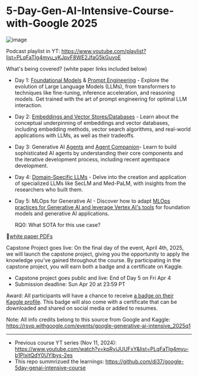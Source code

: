 # 5-Day-Gen-AI-Intensive-Course-with-Google 2025
![image](https://github.com/user-attachments/assets/ffdd79e8-36cf-4dc0-87c2-b043cc17e1fc)

Podcast playlist in YT: https://www.youtube.com/playlist?list=PLqFaTIg4myu_yKJpvF8WE2JfaG5kGuvoE

What's being covered? (white paper links included below)
- Day 1: [Foundational Models](https://www.kaggle.com/whitepaper-foundational-llm-and-text-generation) & [Prompt Engineering](https://www.kaggle.com/whitepaper-prompt-engineering) - Explore the evolution of Large Language Models (LLMs), from transformers to techniques like fine-tuning, inference acceleration, and reasoning models. Get trained with the art of prompt engineering for optimal LLM interaction.

- Day 2: [Embeddings and Vector Stores/Databases](https://www.kaggle.com/whitepaper-embeddings-and-vector-stores) - Learn about the conceptual underpinning of embeddings and vector databases, including embedding methods, vector search algorithms, and real-world applications with LLMs, as well as their tradeoffs.

- Day 3: Generative AI [Agents](https://www.kaggle.com/whitepaper-agents) and [Agent Companion](https://www.kaggle.com/whitepaper-agent-companion)- Learn to build sophisticated AI agents by understanding their core components and the iterative development process, including recent agentspace development.

- Day 4: [Domain-Specific LLMs](https://www.kaggle.com/whitepaper-solving-domains-specific-problems-using-llms) - Delve into the creation and application of specialized LLMs like SecLM and Med-PaLM, with insights from the researchers who built them.

- Day 5: MLOps for Generative AI - Discover how to adapt [MLOps practices for Generative AI and leverage Vertex AI's tools](https://www.kaggle.com/whitepaper-operationalizing-generative-ai-on-vertex-ai-using-mlops) for foundation models and generative AI applications.

  RQ0: What SOTA for this use case?

📂[white paper PDFs](https://github.com/clevilll/5-Day-Gen-AI-Intensive-Course-with-Google/tree/main/White-Paper-PDFs)

Capstone Project goes live: 
On the final day of the event, April 4th, 2025, we will launch the capstone project, giving you the opportunity to apply the knowledge you've gained throughout the course. By participating in the capstone project, you will earn both a badge and a certificate on Kaggle.
- Capstone project goes public and live: End of Day 5 on Fri Apr 4
- Submission deadline: Sun Apr 20 at 23:59 PT

Award:
All participants will have a chance to receive [a badge on their Kaggle profile](https://www.kaggle.com/discussions/general/536046). This badge will also come with a certificate that can be downloaded and shared on social media or added to resumes.

Note:
All info credits belong to this source from Google and Kaggle: https://rsvp.withgoogle.com/events/google-generative-ai-intensive_2025q1 

---
- Previous course YT series (Nov 11, 2024): https://www.youtube.com/watch?v=kpRyiJUUFxY&list=PLqFaTIg4myu-b1PlxitQdY0UYIbys-2es
- This repo summrizued the learnings: https://github.com/di37/google-5day-genai-intensive-course
